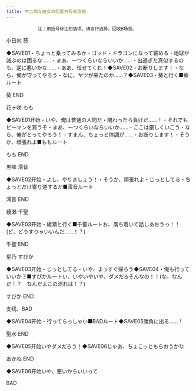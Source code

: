 ```yaml
---
title: 中二病な彼女の恋愛方程式攻略
---
```


                注：用括号标注的选项，请自行选择，回收H场景。

小日向 葵

◆SAVE01・ちょっと乗ってみるか・ゴッド・ドラゴンになって窘める・地球が滅ぶのは困るな……・まあ、一つくらいならいいか……・出過ぎた真似するのも、逆に悪いかな……・ああ、任せてくれ！◆SAVE02・お断りします！・なら、俺が守ってやろう・なに、ヤツが来たのか……？◆SAVE03・葵と行く■葵ルート

葵 END

花ヶ咲 もも

◆SAVE01开始・いや、俺は普通の人間だ・関わったら負けだ……！・それでもピーマンを買うぞ・まあ、一つくらいならいいか……・ここは厳しくいこう・なら、俺がとってやろう！・すまん、ちょっと体調が……・お断りします！・そうか、頑張れよ■ももルート

もも END

黒峰 澪音

◆SAVE02开始・よし、やりましょう！・そうか、頑張れよ・じっとしてる・ちょっとだけ寄り道するか■澪音ルート

澪音 END

綾瀬 千聖

◆SAVE03开始・綾瀬と行く■千聖ルートお、落ち着いて話しあおうっ！！(ど、どうすりゃいいんだ……！？)

千聖 END

星乃 すぴか

◆SAVE03开始・じっとしてる・いや、まっすぐ帰ろう◆SAVE04・俺も行っていいか？■すぴかルートい、いやいやいや、ダメだろそんなの！！(な、なんだ！？　なんだよこの流れは！？)

すぴか END

支线、BAD

◆SAVE04开始・行ってらっしゃい■BADルート◆SAVE05勝負に出る……！

聖水 END

◆SAVE05开始いやダメだろう！◆SAVE06じゃあ、ちょこっともらおうかな

あかね END

◆SAVE06开始いや、悪いからいいって

BAD
              

